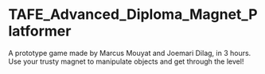 # TAFE_Advanced_Diploma_Magnet_Platformer
 A prototype game made by Marcus Mouyat and Joemari Dilag, in 3 hours. Use your trusty magnet to manipulate objects and get through the level!

